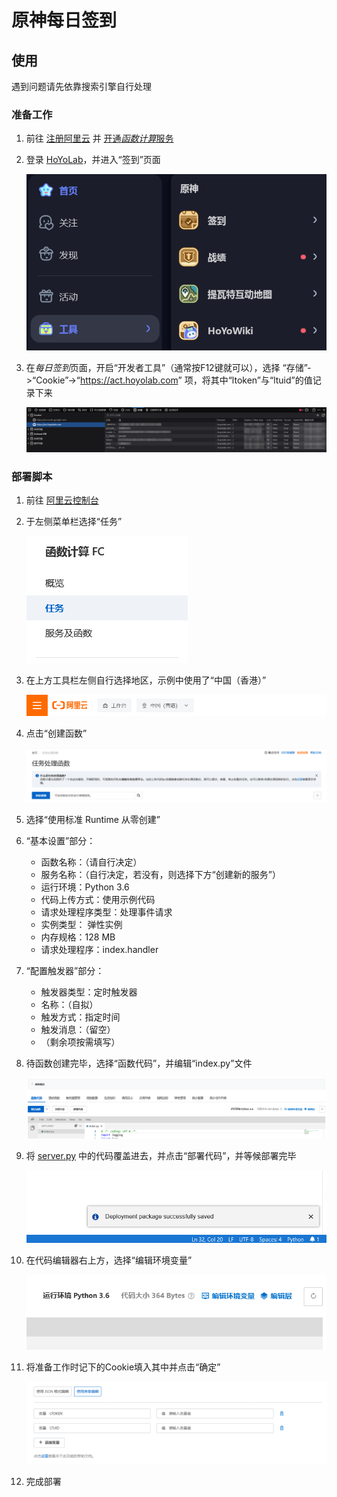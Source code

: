 # 原神每日签到

## 使用

遇到问题请先依靠搜索引擎自行处理

### 准备工作

1. 前往 [注册阿里云]((https://www.alibabacloud.com)) 并 [开通*函数计算*服务](https://www.alibabacloud.com/zh/product/function-compute)

2. 登录 [HoYoLab](https://www.hoyolab.com/)，并进入“签到”页面

    ![进入签到页面](img/hoyolab_check_in.png)

3. 在*每日签到*页面，开启“开发者工具”（通常按F12键就可以），选择 “存储”->“Cookie”->“<https://act.hoyolab.com>” 项，将其中“ltoken”与“ltuid”的值记录下来

    ![准备Cookies](img/save_cookies.png)

### 部署脚本

1. 前往 [阿里云控制台](https://fcnext.console.aliyun.com)
2. 于左侧菜单栏选择“任务”

    ![选择“任务”](img/left_panel.png)

3. 在上方工具栏左侧自行选择地区，示例中使用了“中国（香港）”

    ![选择地区](img/header_panel.png)

4. 点击“创建函数”

    ![创建函数](img/main_panel.png)

5. 选择“使用标准 Runtime 从零创建”
6. “基本设置”部分：

    - 函数名称：（请自行决定）
    - 服务名称：（自行决定，若没有，则选择下方“创建新的服务”）
    - 运行环境：Python 3.6
    - 代码上传方式：使用示例代码
    - 请求处理程序类型：处理事件请求
    - 实例类型： 弹性实例
    - 内存规格：128 MB
    - 请求处理程序：index.handler

7. “配置触发器”部分：

    - 触发器类型：定时触发器
    - 名称：（自拟）
    - 触发方式：指定时间
    - 触发消息：（留空）
    - （剩余项按需填写）

8. 待函数创建完毕，选择“函数代码”，并编辑“index.py”文件

    ![编辑函数代码](img/edit_function.png)

9. 将 [server.py](https://github.com/thanksshu/genshin-check-in/blob/main/server.py) 中的代码覆盖进去，并点击“部署代码”，并等候部署完毕

    ![部署成功](img/deployment_complete.png)

10. 在代码编辑器右上方，选择“编辑环境变量”

    ![编辑环境变量](img/env.png)

11. 将准备工作时记下的Cookie填入其中并点击“确定”

    ![录入Cookie](img/edit_env.png)

12. 完成部署
